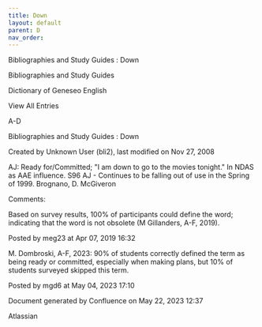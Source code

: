 ```yaml
---
title: Down
layout: default
parent: D
nav_order:
---
```


Bibliographies and Study Guides : Down

Bibliographies and Study Guides

Dictionary of Geneseo English

View All Entries

A-D

Bibliographies and Study Guides : Down

Created by  Unknown User (bli2), last modified on Nov 27, 2008

AJ: Ready for/Committed; &quot;I am down to go to the movies tonight.&quot; In NDAS as AAE influence. S96 AJ - Continues to be falling out of use in the Spring of 1999. Brognano, D. McGiveron

Comments:

Based on survey results, 100% of participants could define the word; indicating that the word is not obsolete (M Gillanders, A-F, 2019).

Posted by meg23 at Apr 07, 2019 16:32

M. Dombroski, A-F, 2023: 90% of students correctly defined the term as being ready or committed, especially when making plans, but 10% of students surveyed skipped this term. 

Posted by mgd6 at May 04, 2023 17:10

Document generated by Confluence on May 22, 2023 12:37

Atlassian

